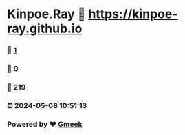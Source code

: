 # Kinpoe.Ray :link: https://kinpoe-ray.github.io 
### :page_facing_up: [1](https://kinpoe-ray.github.io/tag.html) 
### :speech_balloon: 0 
### :hibiscus: 219 
### :alarm_clock: 2024-05-08 10:51:13 
### Powered by :heart: [Gmeek](https://github.com/Meekdai/Gmeek)
